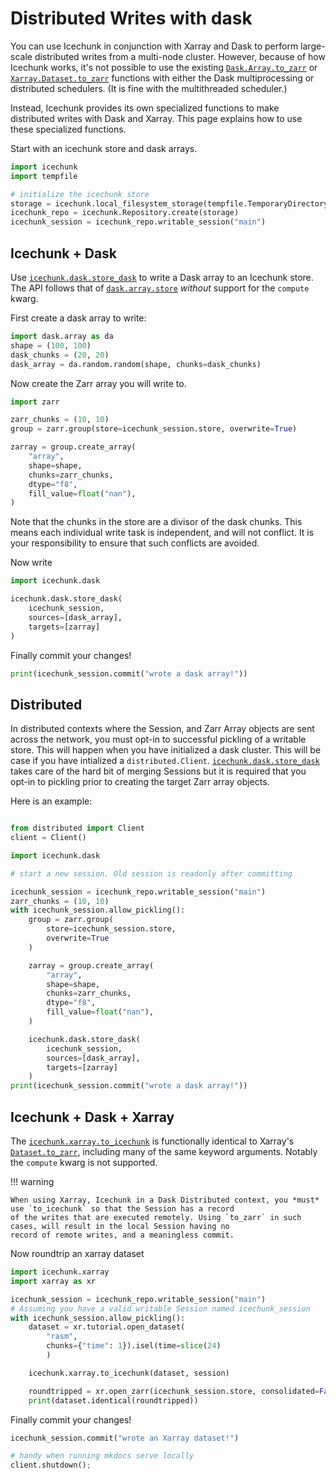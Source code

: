 # Distributed Writes with dask

You can use Icechunk in conjunction with Xarray and Dask to perform large-scale distributed writes from a multi-node cluster.
However, because of how Icechunk works, it's not possible to use the existing [`Dask.Array.to_zarr`](https://docs.dask.org/en/latest/generated/dask.array.to_zarr.html) or [`Xarray.Dataset.to_zarr`](https://docs.xarray.dev/en/latest/generated/xarray.Dataset.to_zarr.html) functions with either the Dask multiprocessing or distributed schedulers. (It is fine with the multithreaded scheduler.)

Instead, Icechunk provides its own specialized functions to make distributed writes with Dask and Xarray.
This page explains how to use these specialized functions.


Start with an icechunk store and dask arrays.

```python exec="on" session="dask" source="material-block"
import icechunk
import tempfile

# initialize the icechunk store
storage = icechunk.local_filesystem_storage(tempfile.TemporaryDirectory().name)
icechunk_repo = icechunk.Repository.create(storage)
icechunk_session = icechunk_repo.writable_session("main")
```

## Icechunk + Dask

Use [`icechunk.dask.store_dask`](./reference.md#icechunk.dask.store_dask) to write a Dask array to an Icechunk store.
The API follows that of [`dask.array.store`](https://docs.dask.org/en/stable/generated/dask.array.store.html) *without*
support for the `compute` kwarg.

First create a dask array to write:
```python exec="on" session="dask" source="material-block"
import dask.array as da
shape = (100, 100)
dask_chunks = (20, 20)
dask_array = da.random.random(shape, chunks=dask_chunks)
```

Now create the Zarr array you will write to.
```python exec="on" session="dask" source="material-block"
import zarr

zarr_chunks = (10, 10)
group = zarr.group(store=icechunk_session.store, overwrite=True)

zarray = group.create_array(
    "array",
    shape=shape,
    chunks=zarr_chunks,
    dtype="f8",
    fill_value=float("nan"),
)
```
Note that the chunks in the store are a divisor of the dask chunks. This means each individual
write task is independent, and will not conflict. It is your responsibility to ensure that such
conflicts are avoided.

Now write
```python exec="on" session="dask" source="material-block"
import icechunk.dask

icechunk.dask.store_dask(
    icechunk_session,
    sources=[dask_array],
    targets=[zarray]
)
```

Finally commit your changes!
```python exec="on" session="dask" source="material-block"
print(icechunk_session.commit("wrote a dask array!"))
```


## Distributed

In distributed contexts where the Session, and Zarr Array objects are sent across the network,
you must opt-in to successful pickling of a writable store. This will happen when you have initialized a dask
cluster. This will be case if you have intialized a  `distributed.Client`.
[`icechunk.dask.store_dask`](./reference.md#icechunk.dask.store_dask) takes care of the hard bit of
merging Sessions but it is required that you opt-in to pickling prior to creating the target Zarr array objects.

Here is an example:

```python exec="on" session="dask" source="material-block"

from distributed import Client
client = Client()

import icechunk.dask

# start a new session. Old session is readonly after committing

icechunk_session = icechunk_repo.writable_session("main")
zarr_chunks = (10, 10)
with icechunk_session.allow_pickling():
    group = zarr.group(
        store=icechunk_session.store,
        overwrite=True
    )

    zarray = group.create_array(
        "array",
        shape=shape,
        chunks=zarr_chunks,
        dtype="f8",
        fill_value=float("nan"),
    )

    icechunk.dask.store_dask(
        icechunk_session,
        sources=[dask_array],
        targets=[zarray]
    )
print(icechunk_session.commit("wrote a dask array!"))
```

## Icechunk + Dask + Xarray

The [`icechunk.xarray.to_icechunk`](./reference.md#icechunk.xarray.to_icechunk) is functionally identical to Xarray's
[`Dataset.to_zarr`](https://docs.xarray.dev/en/stable/generated/xarray.Dataset.to_zarr.html), including many of the same keyword arguments.
Notably the ``compute`` kwarg is not supported.

!!! warning

    When using Xarray, Icechunk in a Dask Distributed context, you *must* use `to_icechunk` so that the Session has a record
    of the writes that are executed remotely. Using `to_zarr` in such cases, will result in the local Session having no
    record of remote writes, and a meaningless commit.


Now roundtrip an xarray dataset
<!-- Waiting for fix of https://github.com/earth-mover/icechunk/issues/789  to execute-->

```python
import icechunk.xarray
import xarray as xr

icechunk_session = icechunk_repo.writable_session("main")
# Assuming you have a valid writable Session named icechunk_session
with icechunk_session.allow_pickling():
    dataset = xr.tutorial.open_dataset(
        "rasm",
        chunks={"time": 1}).isel(time=slice(24)
        )

    icechunk.xarray.to_icechunk(dataset, session)

    roundtripped = xr.open_zarr(icechunk_session.store, consolidated=False)
    print(dataset.identical(roundtripped))
```

Finally commit your changes!
<!-- Similar wait to exec as above-->
```python
icechunk_session.commit("wrote an Xarray dataset!")
```

```python exec="on" session="dask"
# handy when running mkdocs serve locally
client.shutdown();
```